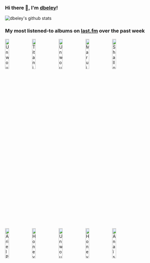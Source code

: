 ### Hi there 👋, I'm [dbeley](https://dbeley.ovh/en)!

![dbeley's github stats](https://github-readme-stats.vercel.app/api?username=dbeley)

### My most listened-to albums on [last.fm](https://www.last.fm/user/d_beley) over the past week

[<img src='https://lastfm.freetls.fastly.net/i/u/300x300/ee4ae5e611f68e5b61e2b89425cc3bbd.png' width='16%' alt='Unwound - Repetition'>](https://www.last.fm/music/unwound/repetition)&nbsp;
[<img src='https://lastfm.freetls.fastly.net/i/u/300x300/e68841a2f4211f19a8b31d2e768daca1.jpg' width='16%' alt='Titanic - HAGEN'>](https://www.last.fm/music/titanic/hagen)&nbsp;
[<img src='https://lastfm.freetls.fastly.net/i/u/300x300/a9271e5ba585a3a4dc45508dabed1bcc.jpg' width='16%' alt='Unwound - Fake Train'>](https://www.last.fm/music/unwound/fake%2btrain)&nbsp;
[<img src='https://lastfm.freetls.fastly.net/i/u/300x300/6cecabcc9eaf02616756657c0653febb.jpg' width='16%' alt='Maruja - Pain To Power'>](https://www.last.fm/music/maruja/pain%2bto%2bpower)&nbsp;
[<img src='https://lastfm.freetls.fastly.net/i/u/300x300/710bc33833956ef23dd82699c17f65c4.jpg' width='16%' alt='Shallowater - There Is A Well'>](https://www.last.fm/music/shallowater/there%2bis%2ba%2bwell)&nbsp;
<br>
[<img src='https://lastfm.freetls.fastly.net/i/u/300x300/76ebf2deff9f466dc6640ab8eb4442bd.png' width='16%' alt='Ariel Pinks Haunted Graffiti - Before Today'>](https://www.last.fm/music/ariel%2bpink%2527s%2bhaunted%2bgraffiti/before%2btoday)&nbsp;
[<img src='https://lastfm.freetls.fastly.net/i/u/300x300/ff27ff502cdae8cbf471fc62f9f77fbd.png' width='16%' alt='Honeydip - groovy indian summer'>](https://www.last.fm/music/honeydip/groovy%2bindian%2bsummer)&nbsp;
[<img src='https://lastfm.freetls.fastly.net/i/u/300x300/1c758adefc19d1fe7616513f28c318be.jpg' width='16%' alt='Unwound - New Plastic Ideas'>](https://www.last.fm/music/unwound/new%2bplastic%2bideas)&nbsp;
[<img src='https://lastfm.freetls.fastly.net/i/u/300x300/ba50b7ca406f35f49f25e8d749d281b3.jpg' width='16%' alt='Honeydip - Another Sunny Day'>](https://www.last.fm/music/honeydip/another%2bsunny%2bday)&nbsp;
[<img src='https://lastfm.freetls.fastly.net/i/u/300x300/0f8319fbeca78d579d4c5321048a6d54.jpg' width='16%' alt='Anaïs Reno - At PizzaExpress Live - In London'>](https://www.last.fm/music/ana%25c3%25afs%2breno/at%2bpizzaexpress%2blive%2b-%2bin%2blondon)&nbsp;
<br>
